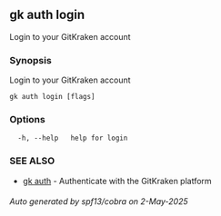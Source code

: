 ## gk auth login

Login to your GitKraken account

### Synopsis

Login to your GitKraken account

```
gk auth login [flags]
```

### Options

```
  -h, --help   help for login
```

### SEE ALSO

* [gk auth](gk_auth.md)	 - Authenticate with the GitKraken platform

###### Auto generated by spf13/cobra on 2-May-2025
